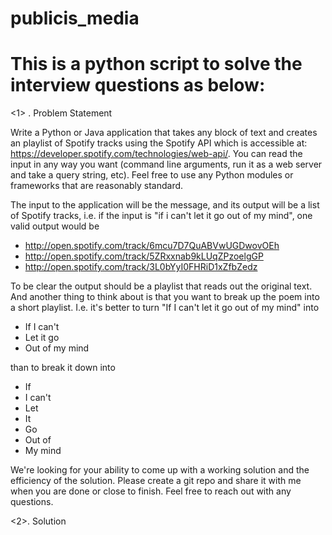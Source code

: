 # publicis_media
# This is a python script to solve the interview questions as below: 

<1> . Problem Statement

Write a Python or Java application that takes any block of text and creates an playlist of Spotify tracks using
the Spotify API which is accessible at: https://developer.spotify.com/technologies/web-api/. You can read the
input in any way you want (command line arguments, run it as a web server and take a query string, etc). Feel
free to use any Python modules or frameworks that are reasonably standard.

The input to the application will be the message, and its output will be a list of Spotify tracks, i.e. if the input
is "if i can't let it go out of my mind", one valid output would be

* http://open.spotify.com/track/6mcu7D7QuABVwUGDwovOEh
* http://open.spotify.com/track/5ZRxxnab9kLUqZPzoelgGP
* http://open.spotify.com/track/3L0bYyI0FHRiD1xZfbZedz

To be clear the output should be a playlist that reads out the original text.
And another thing to think about is that you want to break up the poem into a short playlist. I.e. it's better to
turn "If I can't let it go out of my mind" into

* If I can't
* Let it go
* Out of my mind

than to break it down into

* If
* I can't
* Let
* It
* Go
* Out of
* My mind

We're looking for your ability to come up with a working solution and the efficiency of the solution.
Please create a git repo and share it with me when you are done or close to finish. Feel free to reach out with
any questions.


<2>. Solution
